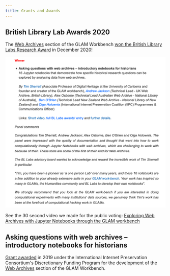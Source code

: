 ```yaml
---
title: Grants and Awards
---
```


## British Library Lab Awards 2020

The [Web Archives](/web-archives) section of the GLAM Workbench [won the British Library Labs Research Award](https://blogs.bl.uk/digital-scholarship/2020/12/bl-labs-awards-symposium-2020-rewind-reflections-box-sets-seasons-greetings.html) in December 2020!

[![Screen capture of awards page](images/bl-labs-award.png)](https://blogs.bl.uk/digital-scholarship/2020/12/bl-labs-awards-symposium-2020-rewind-reflections-box-sets-seasons-greetings.html)

See the 30 second video we made for the public voting: [Exploring Web Archives with Jupyter Notebooks through the GLAM workbench](https://youtu.be/qhaRQ0LxNAo)

## Asking questions with web archives – introductory notebooks for historians

[Grant awarded](https://netpreserve.org/projects/jupyter-notebooks-for-historians/) in 2019 under the International Internet Preservation Consortium's Discretionary Funding Program for the development of the [Web Archives](/web-archives) section of the GLAM Workbench.
